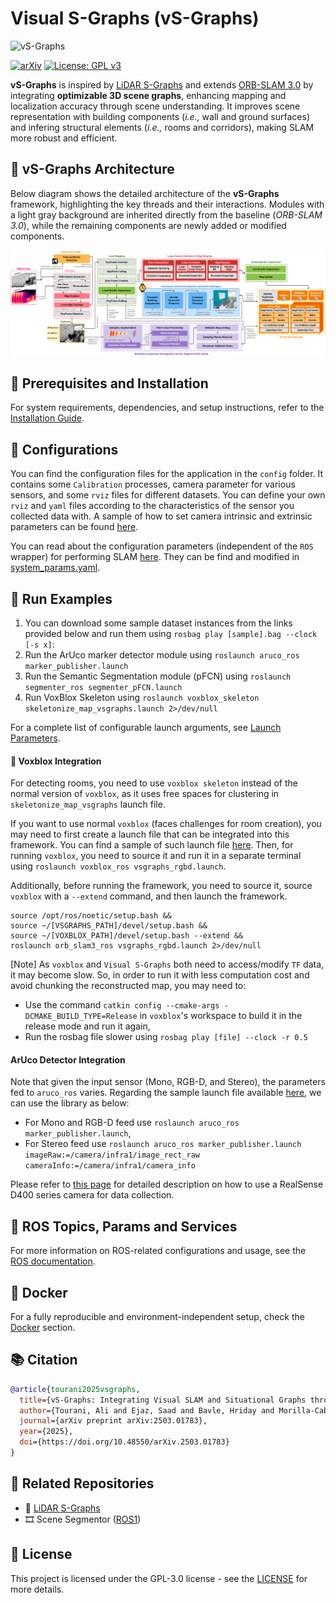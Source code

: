 # Visual S-Graphs (vS-Graphs)

![vS-Graphs](doc/demo.gif "vS-Graphs")

<!-- Badges -->

[![arXiv](https://img.shields.io/badge/arXiv-2309.10461-b31b1b.svg)](https://arxiv.org/abs/2503.01783)
[![License: GPL v3](https://img.shields.io/badge/License-GPLv3-blue.svg)](https://www.gnu.org/licenses/gpl-3.0)

**vS-Graphs** is inspired by [LiDAR S-Graphs](https://github.com/snt-arg/lidar_situational_graphs) and extends [ORB-SLAM 3.0](https://github.com/UZ-SLAMLab/ORB_SLAM3) by integrating **optimizable 3D scene graphs**, enhancing mapping and localization accuracy through scene understanding. It improves scene representation with building components (_i.e.,_ wall and ground surfaces) and infering structural elements (_i.e.,_ rooms and corridors), making SLAM more robust and efficient.

## 🧠 vS-Graphs Architecture

Below diagram shows the detailed architecture of the **vS-Graphs** framework, highlighting the key threads and their interactions. Modules with a light gray background are inherited directly from the baseline (_ORB-SLAM 3.0_), while the remaining components are newly added or modified components.

![vS-Graphs Flowchart](doc/flowchart.png "vS-Graphs Flowchart")

## 🚀 Prerequisites and Installation

For system requirements, dependencies, and setup instructions, refer to the [Installation Guide](/doc/INSTALLATION.md).

## 🔨 Configurations <a id="configurations"></a>

You can find the configuration files for the application in the `config` folder. It contains some `Calibration` processes, camera parameter for various sensors, and some `rviz` files for different datasets. You can define your own `rviz` and `yaml` files according to the characteristics of the sensor you collected data with. A sample of how to set camera intrinsic and extrinsic parameters can be found [here](https://github.com/shanpenghui/ORB_SLAM3_Fixed#73-set-camera-intrinsic--extrinsic-parameters).

You can read about the configuration parameters (independent of the `ROS` wrapper) for performing SLAM [here](/config/README.md). They can be find and modified in [system_params.yaml](/config/system_params.yaml).

## 🚀 Run Examples <a id="run"></a>

1. You can download some sample dataset instances from the links provided below and run them using `rosbag play [sample].bag --clock [-s x]`:
2. Run the ArUco marker detector module using `roslaunch aruco_ros marker_publisher.launch`
3. Run the Semantic Segmentation module (pFCN) using `roslaunch segmenter_ros segmenter_pFCN.launch`
4. Run VoxBlox Skeleton using `roslaunch voxblox_skeleton skeletonize_map_vsgraphs.launch 2>/dev/null`

For a complete list of configurable launch arguments, see [Launch Parameters](/launch/README.md).

#### 🦊 Voxblox Integration <a id="voxblox-integrate"></a>

For detecting rooms, you need to use `voxblox skeleton` instead of the normal version of `voxblox`, as it uses free spaces for clustering in `skeletonize_map_vsgraphs` launch file.

If you want to use normal `voxblox` (faces challenges for room creation), you may need to first create a launch file that can be integrated into this framework. You can find a sample of such launch file [here](doc/voxblox_rs_rgbd.launch). Then, for running `voxblox`, you need to source it and run it in a separate terminal using `roslaunch voxblox_ros vsgraphs_rgbd.launch`.

Additionally, before running the framework, you need to source it, source `voxblox` with a `--extend` command, and then launch the framework.

```
source /opt/ros/noetic/setup.bash &&
source ~/[VSGRAPHS_PATH]/devel/setup.bash &&
source ~/[VOXBLOX_PATH]/devel/setup.bash --extend &&
roslaunch orb_slam3_ros vsgraphs_rgbd.launch 2>/dev/null
```

[Note] As `voxblox` and `Visual S-Graphs` both need to access/modify `TF` data, it may become slow. So, in order to run it with less computation cost and avoid chunking the reconstructed map, you may need to:

- Use the command `catkin config --cmake-args -DCMAKE_BUILD_TYPE=Release` in `voxblox`'s workspace to build it in the release mode and run it again,
- Run the rosbag file slower using `rosbag play [file] --clock -r 0.5`

#### ArUco Detector Integration <a id="aruco-integrate"></a>

Note that given the input sensor (Mono, RGB-D, and Stereo), the parameters fed to `aruco_ros` varies. Regarding the sample launch file available [here](doc/aruco_ros_marker_publisher.launch), we can use the library as below:

- For Mono and RGB-D feed use `roslaunch aruco_ros marker_publisher.launch`,
- For Stereo feed use `roslaunch aruco_ros marker_publisher.launch imageRaw:=/camera/infra1/image_rect_raw 
cameraInfo:=/camera/infra1/camera_info`

Please refer to [this page](/doc/RealSense/README.md) for detailed description on how to use a RealSense D400 series camera for data collection.

## 🤖 ROS Topics, Params and Services <a id="ros"></a>

For more information on ROS-related configurations and usage, see the [ROS documentation](/doc/ROS.md).

## 🐋 Docker

For a fully reproducible and environment-independent setup, check the [Docker](/docker) section.

## 📚 Citation

```bibtex
@article{tourani2025vsgraphs,
  title={vS-Graphs: Integrating Visual SLAM and Situational Graphs through Multi-level Scene Understanding},
  author={Tourani, Ali and Ejaz, Saad and Bavle, Hriday and Morilla-Cabello, David and Sanchez-Lopez, Jose Luis and Voos, Holger},
  journal={arXiv preprint arXiv:2503.01783},
  year={2025},
  doi={https://doi.org/10.48550/arXiv.2503.01783}
}
```

## 📎 Related Repositories

- 🔧 [LiDAR S-Graphs](https://github.com/snt-arg/lidar_situational_graphs)
- 🎞️ Scene Segmentor ([ROS1](https://github.com/snt-arg/scene_segment_ros))

## 🔑 License

This project is licensed under the GPL-3.0 license - see the [LICENSE](/LICENSE) for more details.
